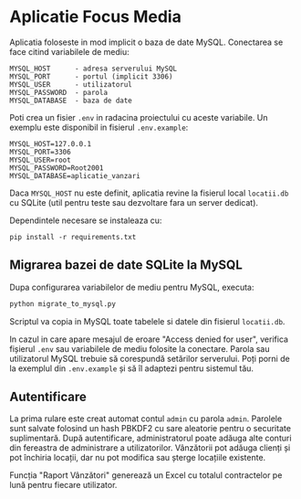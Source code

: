 # Aplicatie Focus Media

Aplicatia foloseste in mod implicit o baza de date MySQL. Conectarea se face
citind variabilele de mediu:

```
MYSQL_HOST      - adresa serverului MySQL
MYSQL_PORT      - portul (implicit 3306)
MYSQL_USER      - utilizatorul
MYSQL_PASSWORD  - parola
MYSQL_DATABASE  - baza de date
```

Poti crea un fisier `.env` in radacina proiectului cu aceste variabile. Un
exemplu este disponibil in fisierul `.env.example`:

```
MYSQL_HOST=127.0.0.1
MYSQL_PORT=3306
MYSQL_USER=root
MYSQL_PASSWORD=Root2001
MYSQL_DATABASE=aplicatie_vanzari
```

Daca `MYSQL_HOST` nu este definit, aplicatia revine la fisierul local
`locatii.db` cu SQLite (util pentru teste sau dezvoltare fara un server
dedicat).

Dependintele necesare se instaleaza cu:

```
pip install -r requirements.txt
```


## Migrarea bazei de date SQLite la MySQL

Dupa configurarea variabilelor de mediu pentru MySQL, executa:

```bash
python migrate_to_mysql.py
```

Scriptul va copia in MySQL toate tabelele si datele din fisierul `locatii.db`.

In cazul in care apare mesajul de eroare "Access denied for user", verifica
fișierul `.env` sau variabilele de mediu folosite la conectare. Parola sau
utilizatorul MySQL trebuie să corespundă setărilor serverului. Poți porni de la
exemplul din `.env.example` și să îl adaptezi pentru sistemul tău.

## Autentificare

La prima rulare este creat automat contul `admin` cu parola `admin`. Parolele
sunt salvate folosind un hash PBKDF2 cu sare aleatorie pentru o securitate
suplimentară. După autentificare, administratorul poate adăuga alte conturi din
fereastra de administrare a utilizatorilor. Vânzătorii pot adăuga clienți și pot
închiria locații, dar nu pot modifica sau șterge locațiile existente.

Funcția "Raport Vânzători" generează un Excel cu totalul contractelor pe lună
pentru fiecare utilizator.



